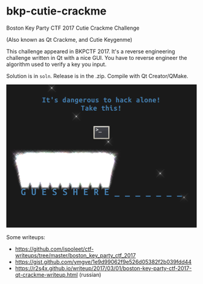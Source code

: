 # bkp-cutie-crackme
Boston Key Party CTF 2017 Cutie Crackme Challenge

(Also known as Qt Crackme, and Cutie Keygenme)

This challenge appeared in BKPCTF 2017. It's a reverse engineering challenge written in Qt with a nice GUI.
You have to reverse engineer the algorithm used to verify a key you input.

Solution is in `soln`. Release is in the .zip. Compile with Qt Creator/QMake.

![Cutie Crackme Image](./cutie-keygen/cutiekeygen.png "")

Some writeups:
* https://github.com/ispoleet/ctf-writeups/tree/master/boston_key_party_ctf_2017
* https://gist.github.com/ymgve/1e9d99062f9e526d05382f2b039fdd44
* https://r2s4x.github.io/writeup/2017/03/01/boston-key-party-ctf-2017-qt-crackme-writeup.html (russian)
